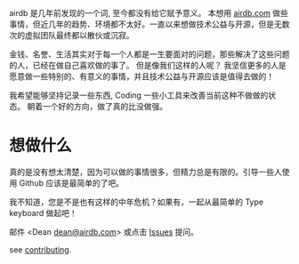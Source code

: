 
airdb 是几年前发现的一个词, 至今都没有给它赋予意义。 本想用 [airdb.com](http://airdb.com/index.html) 做些事情，但近几年的趋势、环境都不太好。一直以来想做技术公益与开源，但是无数次的虚拟团队最终都以散伙或沉寂。

金钱、名誉、生活其实对于每一个人都是一生要面对的问题，那些解决了这些问题的人，已经在做自己喜欢做的事了。 但是像我们这样的人呢？ 我坚信更多的人是愿意做一些特别的、有意义的事情，并且技术公益与开源应该是值得去做的！

我希望能够坚持记录一些东西, Coding 一些小工具来改善当前这种不做做的状态。 朝着一个好的方向，做了真的比没做强。

想做什么
===================

真的是没有想太清楚，因为可以做的事情很多，但精力总是有限的。引导一些人使用 Github 应该是最简单的了吧。

我不知道，您是不是也有这样的中年危机？如果有，一起从最简单的 Type keyboard 做起吧！

邮件 &lt;Dean dean@airdb.com&gt;  或点击 [Issues](github.com/airdb/fun/issues) 提问。

see [contributing](03_how_to_github_pull_request.md).
